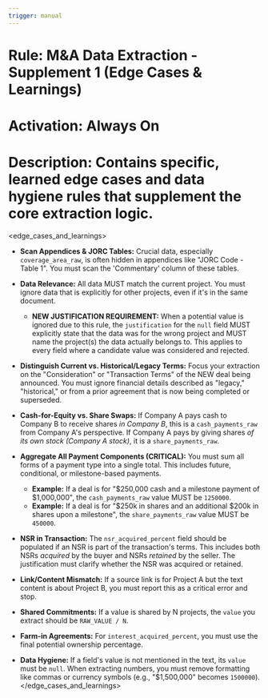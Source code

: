 ```yaml
---
trigger: manual
---
```


# Rule: M&A Data Extraction - Supplement 1 (Edge Cases & Learnings)
# Activation: Always On
# Description: Contains specific, learned edge cases and data hygiene rules that supplement the core extraction logic.

<edge_cases_and_learnings>
- **Scan Appendices & JORC Tables:** Crucial data, especially `coverage_area_raw`, is often hidden in appendices like "JORC Code - Table 1". You must scan the 'Commentary' column of these tables.

- **Data Relevance:** All data MUST match the current project. You must ignore data that is explicitly for other projects, even if it's in the same document.
  - **NEW JUSTIFICATION REQUIREMENT:** When a potential value is ignored due to this rule, the `justification` for the `null` field MUST explicitly state that the data was for the wrong project and MUST name the project(s) the data actually belongs to. This applies to every field where a candidate value was considered and rejected.

- **Distinguish Current vs. Historical/Legacy Terms:** Focus your extraction on the "Consideration" or "Transaction Terms" of the NEW deal being announced. You must ignore financial details described as "legacy," "historical," or from a prior agreement that is now being completed or superseded.

- **Cash-for-Equity vs. Share Swaps:** If Company A pays cash to Company B to receive shares *in Company B*, this is a `cash_payments_raw` from Company A's perspective. If Company A pays by giving shares *of its own stock (Company A stock)*, it is a `share_payments_raw`.

- **Aggregate All Payment Components (CRITICAL):** You must sum all forms of a payment type into a single total. This includes future, conditional, or milestone-based payments.
  - **Example:** If a deal is for "$250,000 cash and a milestone payment of $1,000,000", the `cash_payments_raw` value MUST be `1250000`.
  - **Example:** If a deal is for "$250k in shares and an additional $200k in shares upon a milestone", the `share_payments_raw` value MUST be `450000`.

- **NSR in Transaction:** The `nsr_acquired_percent` field should be populated if an NSR is part of the transaction's terms. This includes both NSRs *acquired* by the buyer and NSRs *retained* by the seller. The justification must clarify whether the NSR was acquired or retained.

- **Link/Content Mismatch:** If a source link is for Project A but the text content is about Project B, you must report this as a critical error and stop.

- **Shared Commitments:** If a value is shared by N projects, the `value` you extract should be `RAW_VALUE / N`.

- **Farm-in Agreements:** For `interest_acquired_percent`, you must use the final potential ownership percentage.

- **Data Hygiene:** If a field's value is not mentioned in the text, its `value` must be `null`. When extracting numbers, you must remove formatting like commas or currency symbols (e.g., "$1,500,000" becomes `1500000`).
</edge_cases_and_learnings>